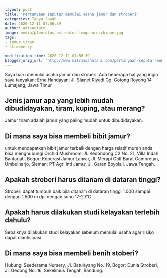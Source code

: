 ```yaml
---
layout: post
title: 'Pertanyaan seputar memulai usaha jamur dan stroberi'
categories: Tanya Jawab
date: 2020-12-11 07:56:39
author: adisucipto
image: media/pleurotus-ostreatus-fungo-orecchione.jpg
tags:
- jamur tiram
- strawberry

modification_time: 2020-12-11 07:56:39
blogger_orig_url: "http://www.mitrausahatani.com/pertanyaan-seputar-memulai-usaha-jamur.html"
---
```


Saya baru memulai usaha jamur dan stroberi. Ada beberapa hal yang ingin saya
tanyakan: Erna Handayani Jl. Slamet Riyadi Gg. Gotong Royong 14 Lumajang, Jawa
Timur

## Jenis jamur apa yang lebih mudah dibudidayakan, tiram, kuping, atau merang?

Jamur tiram adalah jamur yang paling mudah untuk dibudidayakan.

## Di mana saya bisa membeli bibit jamur?

untuk mendapatkan bibit jamur terbaik dengan harga relatif murah anda bisa
menghubungi Orchid Mushroom, Jl. Kedondong C2 No. 21, Villa Indah Bantarjati,
Bogor; Koperasi Jamur Lancar, Jl. Merapi Golf Barat Gambretan, Umbulharjo,
Sleman; PT Agri Inti Jamur, Jl. Garen Boyolali, Jawa Tengah.

## Apakah stroberi harus ditanam di dataran tinggi?

Stroberi dapat tumbuh baik bila ditanam di dataran tinggi 1.000 sampai dengan
1.500 m dpi dengan suhu 17-20°C

## Apakah harus dilakukan studi kelayakan terlebih dahulu?

Sebaiknya dilakukan studi kelayakan sebelum memulai usaha agar risiko dapat
diantisipasi.

## Di mana saya bisa membeli benih stoberi?

Hubungi Seederama Nursery, Jl. Batulayang No. 19, Bogor; Dunia Stroberi, Jl.
Gedong No. 16, Sekelimus Tengah, Bandung.


